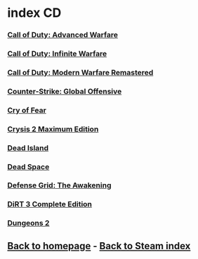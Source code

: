 # index CD

### [Call of Duty: Advanced Warfare](CODAdvancedWarfare/CODAdvancedWarfare.md)    
### [Call of Duty: Infinite Warfare](CODInfiniteWarfare/CODInfiniteWarfare.md)     
### [Call of Duty: Modern Warfare Remastered](CODModernWarfareRemastered/CODModernWarfareRemastered.md)    
### [Counter-Strike: Global Offensive](CSGO/CSGO.md)     
### [Cry of Fear](CryOfFear/CryOfFear.md)    
### [Crysis 2 Maximum Edition](Crysis2/Crysis2.md)    
### [Dead Island](DeadIsland/DeadIsland.md)    
### [Dead Space](DeadSpace/DeadSpace.md)    
### [Defense Grid: The Awakening](DefenseGrid/DefenseGrid.md)    
### [DiRT 3 Complete Edition](DiRT3/DiRT3.md)    
### [Dungeons 2](Dungeons2/Dungeons2.md)    

## [Back to homepage](/)  -  [Back to Steam index](/Steam/indexSteam.html)

